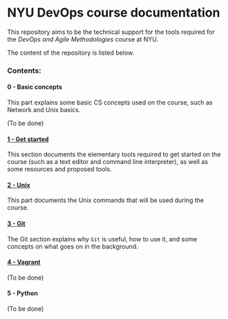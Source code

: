 # NYU DevOps course documentation

This repository aims to be the technical support for the tools required for the *DevOps and Agile Methodologies* course at NYU.

The content of the repository is listed below.


### Contents:

#### 0 - Basic concepts
This part explains some basic CS concepts used on the course, such as Network and Unix basics.

(To be done)

#### [1 - Get started](https://github.com/lombardero/nyu-devops-concepts/tree/master/1-get-started)
This section documents the elementary tools required to get started on the course (such as a text editor and command line interpreter), as well as some resources and proposed tools.

#### [2 - Unix](https://github.com/lombardero/nyu-devops-concepts/tree/master/2-unix)
This part documents the Unix commands that will be used during the course.

#### [3 - Git](https://github.com/lombardero/nyu-devops-concepts/tree/master/3-git)
The Git section explains why `Git` is useful, how to use it, and some concepts on what goes on in the background.

#### [4 - Vagrant](https://github.com/lombardero/nyu-devops-concepts/tree/master/4-vagrant)

(To be done)

#### 5 - Python

(To be done)